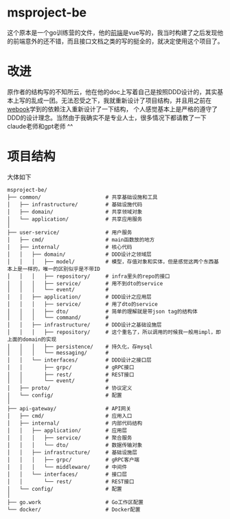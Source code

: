 # msproject-be

这个原本是一个go训练营的文件，他的[前端](https://github.com/Wafer233/msproject-fe)是vue写的，我当时构建了之后发现他的前端意外的还不错，而且接口文档之类的写的挺全的，就决定使用这个项目了。

# 改进
原作者的结构写的不知所云，他在他的doc上写着自己是按照DDD设计的，其实基本上写的乱成一团。无法忍受之下，我就重新设计了项目结构，并且用之前在[webook](https://github.com/Wafer233/webook)学到的依赖注入重新设计了一下结构，
个人感觉基本上是严格的遵守了DDD的设计理念。当然由于我确实不是专业人士，很多情况下都请教了一下claude老师和gpt老师 ^^

# 项目结构
大体如下
```
msproject-be/
├── common/                     # 共享基础设施和工具
│   ├── infrastructure/         # 基础设施代码
│   ├── domain/                 # 共享领域对象
│   └── application/            # 共享应用服务
│
├── user-service/               # 用户服务
│   ├── cmd/                    # main函数放的地方
│   ├── internal/               # 核心代码
│   │   ├── domain/             # DDD设计之领域层 
│   │   │   ├── model/          # 模型，存值对象和实体，但是感觉这两个东西基本上是一样的，唯一的区别似乎是不带ID
│   │   │   ├── repository/     # infra里头的repo的接口
│   │   │   ├── service/        # 用不到dto的service
│   │   │   └── event/          # 
│   │   ├── application/        # DDD设计之应用层
│   │   │   ├── service/        # 用了dto的service
│   │   │   ├── dto/            # 简单的理解就是带json tag的结构体
│   │   │   └── command/        # 
│   │   ├── infrastructure/     # DDD设计之基础设施层
│   │   │   ├── repository/     # 这个重名了，所以调用的时候我一般用impl，即上面的domain的实现
│   │   │   ├── persistence/    # 持久化，存mysql
│   │   │   └── messaging/      # 
│   │   └── interfaces/         # DDD设计之接口层
│   │       ├── grpc/           # gRPC接口
│   │       ├── rest/           # REST接口
│   │       └── event/          # 
│   ├── proto/                  # 协议定义
│   └── config/                 # 配置
│
├── api-gateway/                # API网关
│   ├── cmd/                    # 应用入口
│   ├── internal/               # 内部代码结构
│   │   ├── application/        # 应用层
│   │   │   ├── service/        # 聚合服务
│   │   │   └── dto/            # 数据传输对象
│   │   ├── infrastructure/     # 基础设施层
│   │   │   ├── grpc/           # gRPC客户端
│   │   │   └── middleware/     # 中间件
│   │   └── interfaces/         # 接口层
│   │       └── rest/           # REST接口
│   └── config/                 # 配置
│
├── go.work                     # Go工作区配置
└── docker/                     # Docker配置
```
